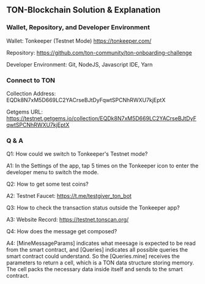 ## TON-Blockchain Solution &amp; Explanation

### Wallet, Repository, and Developer Environment

Wallet: Tonkeeper (Testnet Mode) https://tonkeeper.com/

Repository: https://github.com/ton-community/ton-onboarding-challenge

Developer Environment: Git, NodeJS, Javascript IDE, Yarn

### Connect to TON

Collection Address: EQDk8N7xM5D669LC2YACrseBJtDyFqwtSPCNhRWXU7kjEptX

Getgems URL: https://testnet.getgems.io/collection/EQDk8N7xM5D669LC2YACrseBJtDyFqwtSPCNhRWXU7kjEptX

### Q &amp; A

Q1: How could we switch to Tonkeeper's Testnet mode?

A1: In the Settings of the app, tap 5 times on the Tonkeeper icon to enter the developer menu to switch the mode.

Q2: How to get some test coins?

A2: Testnet Faucet: https://t.me/testgiver_ton_bot

Q3: How to check the transaction status outside the Tonkeeper app?

A3: Website Record: https://testnet.tonscan.org/

Q4: How does the message get composed?

A4: [MineMessageParams] indicates what meesage is expected to be read from the smart contract, and [Queries] indicates all possible queries the smart contract could understand. So the [Queries.mine] receives the parameters to return a cell, which is a TON data structure storing memory. The cell packs the necessary data inside itself and sends to the smart contract.
